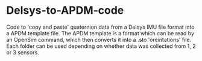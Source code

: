 # Delsys-to-APDM-code
 
Code to 'copy and paste' quaternion data from a Delsys IMU file format into a APDM template file. The APDM template is a format which can be read by an OpenSim command, which then converts it into a .sto 'oreintations' file. 
Each folder can be used depending on whether data was collected from 1, 2 or 3 sensors. 
